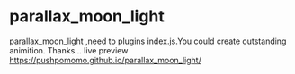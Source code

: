 # parallax_moon_light
parallax_moon_light ,need to plugins index.js.You could create outstanding animition. Thanks...
live preview
https://pushpomomo.github.io/parallax_moon_light/

